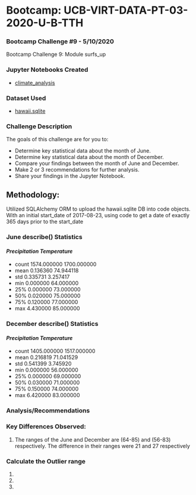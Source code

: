 # Bootcamp: UCB-VIRT-DATA-PT-03-2020-U-B-TTH

### Bootcamp Challenge #9 - 5/10/2020
Bootcamp Challenge 9: Module surfs_up

### Jupyter Notebooks Created
- [climate_analysis](climate_analysis.ipynb)

### Dataset Used
- [hawaii.sqlite](https://courses.bootcampspot.com/courses/140/files/36846/download?wrap=1)

### Challenge Description
The goals of this challenge are for you to:
- Determine key statistical data about the month of June.
- Determine key statistical data about the month of December.
- Compare your findings between the month of June and December.
- Make 2 or 3 recommendations for further analysis.
- Share your findings in the Jupyter Notebook.

## Methodology: 
Utilized SQLAlchemy ORM to upload the hawaii.sqlite DB into code objects. With an initial start_date of 2017-08-23, using code to get a date of exactly 365 days prior to the start_date

### June describe() Statistics
#### *Precipitation	Temperature*
- count	1574.000000	1700.000000
- mean	0.136360	74.944118
- std	0.335731	3.257417
- min	0.000000	64.000000
- 25%	0.000000	73.000000
- 50%	0.020000	75.000000
- 75%	0.120000	77.000000
- max	4.430000	85.000000

### December describe() Statistics
#### *Precipitation	Temperature*
- count	1405.000000	1517.000000
- mean	0.216819	71.041529
- std	0.541399	3.745920
- min	0.000000	56.000000
- 25%	0.000000	69.000000
- 50%	0.030000	71.000000
- 75%	0.150000	74.000000
- max	6.420000	83.000000

### Analysis/Recommendations

### Key Differences Observed:
1. The ranges of the June and December are (64-85) and (56-83) respectively. The difference in their ranges were 21 and 27 respectively

### Calculate the Outlier range
1. 
2. 
3. 
